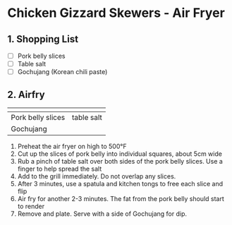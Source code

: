 # Chicken Gizzard Skewers - Air Fryer

## 1. Shopping List
- [ ] Pork belly slices
- [ ] Table salt
- [ ] Gochujang (Korean chili paste)

## 2. Airfry
|<!-- -->|<!-- -->|
|---|---|
| Pork belly slices | table salt |
| Gochujang | |

1. Preheat the air fryer on high to 500°F
2. Cut up the slices of pork belly into individual squares, about 5cm wide
3. Rub a pinch of table salt over both sides of the pork belly slices. Use a finger to help spread the salt
3. Add to the grill immediately. Do not overlap any slices.
4. After 3 minutes, use a spatula and kitchen tongs to free each slice and flip
5. Air fry for another 2-3 minutes. The fat from the pork belly should start to render
6. Remove and plate. Serve with a side of Gochujang for dip.
